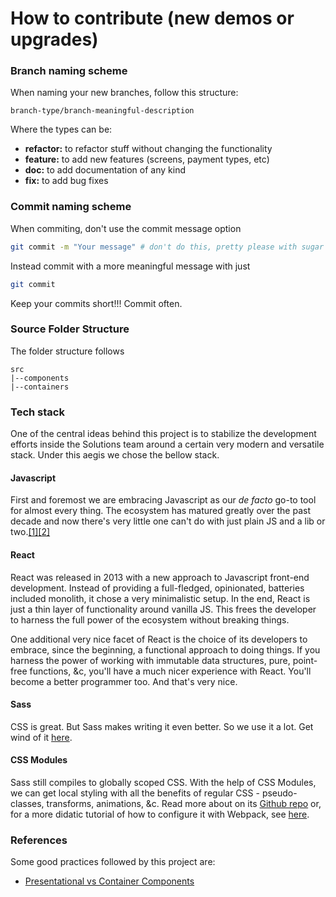 How to contribute (new demos or upgrades)
================================

### Branch naming scheme
When naming your new branches, follow this structure:

```
branch-type/branch-meaningful-description
```

Where the types can be:

- **refactor:** to refactor stuff without changing the functionality
- **feature:** to add new features (screens, payment types, etc)
- **doc:** to add documentation of any kind
- **fix:** to add bug fixes

### Commit naming scheme
When commiting, don't use the commit message option

```sh
git commit -m "Your message" # don't do this, pretty please with sugar on top
```
Instead commit with a more meaningful message with just

```sh
git commit
```

Keep your commits short!!! Commit often.

### Source Folder Structure

The folder structure follows

```
src
|--components
|--containers
```

### Tech stack
One of the central ideas behind this project is to stabilize the development efforts inside the Solutions team around a certain very modern and versatile stack. Under this aegis we chose the bellow stack.

#### Javascript
First and foremost we are embracing Javascript as our _de facto_ go-to tool for almost every thing. The ecosystem has matured greatly over the past decade and now there's very little one can't do with just plain JS and a lib or two.[[1]](https://www.youtube.com/watch?v=L-fx2xXSVso&t=2129s)[[2]](https://www.youtube.com/watch?v=G39lKaONAlA&t=770s)

#### React
React was released in 2013 with a new approach to Javascript front-end development. Instead of providing a full-fledged, opinionated, batteries included monolith, it chose a very minimalistic setup. In the end, React is just a thin layer of functionality around vanilla JS. This frees the developer to harness the full power of the ecosystem without breaking things.

One additional very nice facet of React is the choice of its developers to embrace, since the beginning, a functional approach to doing things. If you harness the power of working with immutable data structures, pure, point-free functions, &c, you'll have a much nicer experience with React. You'll become a better programmer too. And that's very nice.

#### Sass
CSS is great. But Sass makes writing it even better. So we use it a lot. Get wind of it [here](https://sass-lang.com/guide).

#### CSS Modules
Sass still compiles to globally scoped CSS. With the help of CSS Modules, we can get local styling with all the benefits of regular CSS - pseudo-classes, transforms, animations, &c. Read more about on its [Github repo](https://github.com/css-modules/css-modules) or, for a more didatic tutorial of how to configure it with Webpack, see [here](https://medium.com/@kswanie21/css-modules-sass-in-create-react-app-37c3152de9).

### References
Some good practices followed by this project are:

- [Presentational vs Container Components](https://medium.com/@dan_abramov/smart-and-dumb-components-7ca2f9a7c7d0)
